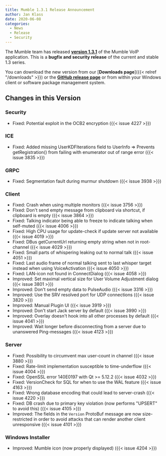 ```yaml
---
title: Mumble 1.3.1 Release Announcement
author: Jan Klass
date: 2020-06-08
categories:
  - News
  - Release
  - Security
---
```

The Mumble team has released [**version 1.3.1**](https://github.com/mumble-voip/mumble/releases/tag/1.3.1) of the Mumble VoIP application. This is a **bugfix and security release** of the current and stable 1.3 series.

You can download the new version from our [**Downloads page**]({{< relref "/downloads" >}}) or the [**GitHub release page**](https://github.com/mumble-voip/mumble/releases/tag/1.3.1) or from within your Windows client or software package management system.

<!--more-->

## Changes in this Version

### Security

* Fixed: Potential exploit in the OCB2 encryption ({{< issue 4227 >}})

### ICE

* Fixed: Added missing UserKDFIterations field to UserInfo  =>  Prevents getRegistration() from failing with enumerator out of range error ({{< issue 3835 >}})

### GRPC

* Fixed: Segmentation fault during murmur shutdown ({{< issue 3938 >}})

### Client

* Fixed: Crash when using multiple monitors ({{< issue 3756 >}})
* FIxed: Don't send empty message from clipboard via shortcut, if clipboard is empty ({{< issue 3864 >}})
* Fixed: Talking indicator being able to freeze to indicate talking when self-muted ({{< issue 4006 >}})
* Fixed: High CPU usage for update-check if update server not available ({{< issue 4019 >}})
* Fixed: DBus getCurrentUrl returning empty string when not in root-channel ({{< issue 4029 >}})
* Fixed: Small parts of whispering leaking out to normal talk ({{< issue 4051 >}})
* Fixed: Last audio frame of normal talking sent to last whisper target instead when using VoiceActivation ({{< issue 4050 >}})
* Fixed: LAN-icon not found in ConnectDialog ({{< issue 4058 >}})
* Improved: Set maximal vertical size for User Volume Adjustment dialog ({{< issue 3801 >}})
* Improved: Don't send empty data to PulseAudio ({{< issue 3316 >}})
* Improved: Use the SRV resolved port for UDP connections ({{< issue 3820 >}})
* Improved: Manual Plugin UI ({{< issue 3919 >}})
* Improved: Don't start Jack server by default ({{< issue 3990 >}})
* Improved: Overlay doesn't hook into all other processes by default ({{< issue 4041 >}})
* Improved: Wait longer before disconnecting from a server due to unanswered Ping-messages ({{< issue 4123 >}})

### Server

* Fixed: Possibility to circumvent max user-count in channel ({{< issue 3880 >}})
* Fixed: Rate-limit implementation susceptible to time-underflow ({{< issue 4004 >}})
* Fixed: OpenSSL error 140E0197 with Qt >= 5.12.2 ({{< issue 4032 >}})
* Fixed: VersionCheck for SQL for when to use the WAL feature ({{< issue 4163 >}})
* Fixed: Wrong database encoding that could lead to server-crash ({{< issue 4220 >}})
* Fixed: DB crash due to primary key violation (now performs "UPSERT" to avoid this) ({{< issue 4105 >}})
* Improved: The fields in the `Version` ProtoBuf message are now size-restricted in order to avoid attacks that can render another client unresponsive ({{< issue 4101 >}})

### Windows Installer

* Improved: Mumble icon (now properly displayed) ({{< issue 4204 >}})

